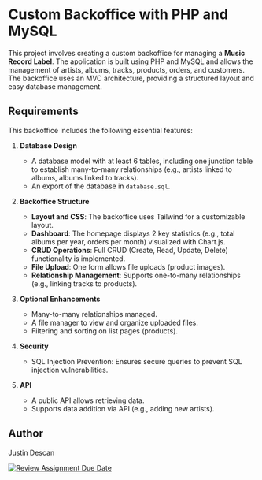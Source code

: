 # Custom Backoffice with PHP and MySQL

This project involves creating a custom backoffice for managing a **Music Record Label**. The application is built using PHP and MySQL and allows the management of artists, albums, tracks, products, orders, and customers. The backoffice uses an MVC architecture, providing a structured layout and easy database management.

## Requirements

This backoffice includes the following essential features:

1. **Database Design**
   - A database model with at least 6 tables, including one junction table to establish many-to-many relationships (e.g., artists linked to albums, albums linked to tracks).
   - An export of the database in `database.sql`.

2. **Backoffice Structure**
   - **Layout and CSS**: The backoffice uses Tailwind for a customizable layout.
   - **Dashboard**: The homepage displays 2 key statistics (e.g., total albums per year, orders per month) visualized with Chart.js.
   - **CRUD Operations**: Full CRUD (Create, Read, Update, Delete) functionality is implemented.
   - **File Upload**: One form allows file uploads (product images).
   - **Relationship Management**: Supports one-to-many relationships (e.g., linking tracks to products).

3. **Optional Enhancements**
   - Many-to-many relationships managed.
   - A file manager to view and organize uploaded files.
   - Filtering and sorting on list pages (products).

4. **Security**
   - SQL Injection Prevention: Ensures secure queries to prevent SQL injection vulnerabilities.

5. **API**
   - A public API allows retrieving data.
   - Supports data addition via API (e.g., adding new artists).

## Author
Justin Descan


[![Review Assignment Due Date](https://classroom.github.com/assets/deadline-readme-button-22041afd0340ce965d47ae6ef1cefeee28c7c493a6346c4f15d667ab976d596c.svg)](https://classroom.github.com/a/RN63TLFQ)
